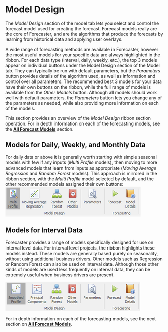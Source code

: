 # Model Design

The *Model Design* section of the model tab lets you select and control the forecast model used for creating the forecast. Forecast models really are the core of Forecaster, and are the algorithms that produce the forecasts by learning from historical data and applying user overlays. 

A wide range of forecasting methods are available in Forecaster, however the most useful models for your specific data are always highlighted in the ribbon. For each data type (interval, daily, weekly, etc.), the top 3 models appear on individual buttons under the Model Design section of the Model tab. They can typically be run with default parameters, but the *Parameters* button provides details of the algorithm used, as well as information and control over all parameters. The recommended best 3 models for your data have their own buttons on the ribbon, while the full range of models is available from the *Other Models* button. Although all models should work well with default parameters, the *Parameters* button lets you change any of the parameters as needed, while also providing more information on each of the models.

This section provides an overview of the *Model Design* ribbon section operation. For in depth information on each of the forecasting models, see the [**All Forecast Models**](Forecast-Models/Forecast-Models.md) section.

## Models for Daily, Weekly, and Monthly Data
For daily data or above it is generally worth starting with simple seasonal models with few if any inputs (*Multi Profile* models), then moving to more advanced models that learn from inputs as appropriate (*Moving Average Regression* and *Random Forest* models). This approach is mirrored in the ribbon section, with the *Multi Profile* model selected by default, and the other recommended models assigned their own buttons:
![Daily, Weekly, Monthly Ribbon Models](Forecast-Models/imgs/Ribbon_Models.png) 


## Models for Interval Data
Forecaster provides a range of models specifically designed for use on interval level data. For interval level projects, the ribbon highlights these models instead. These models are generally based purely on seasonality, without using additional business drivers. Other models such as Regression or Random Forest can also be used on interval data. Although those other kinds of models are used less frequently on interval data, they can be extremely useful when business drivers are present.

![Interval Ribbon Models](Forecast-Models/imgs/Ribbon_ModelsInterval.png) 


 For in depth information on each of the forecasting models, see the next section on [**All Forecast Models**](Forecast-Models/Forecast-Models.md).


